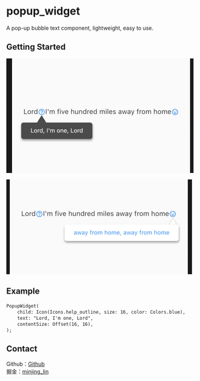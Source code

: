 # popup_widget

A pop-up bubble text component, lightweight, easy to use.

## Getting Started

![img1](popup_one.png) 

![img2](popup_two.png) 

## Example

```
PopupWidget(
    child: Icon(Icons.help_outline, size: 16, color: Colors.blue),
    text: "Lord, I'm one, Lord",
    contentSize: Offset(16, 16),
);
```

## Contact
Github：[Github](https://github.com/linminjing888/popup_widget)  
掘金：[minjing_lin](https://juejin.cn/user/1961184474981688)

